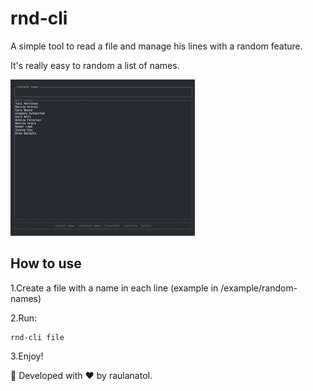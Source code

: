 # rnd-cli

A simple tool to read a file and manage his lines with a random feature.

It's really easy to random a list of names.

<img src="/docs/app.gif" height="250" alt="rnd-cli working with the example file">

## How to use

1.Create a file with a name in each line (example in /example/random-names)
 
2.Run:

```shell script
rnd-cli file
```

3.Enjoy!

🦀 Developed with ❤️ by raulanatol.
